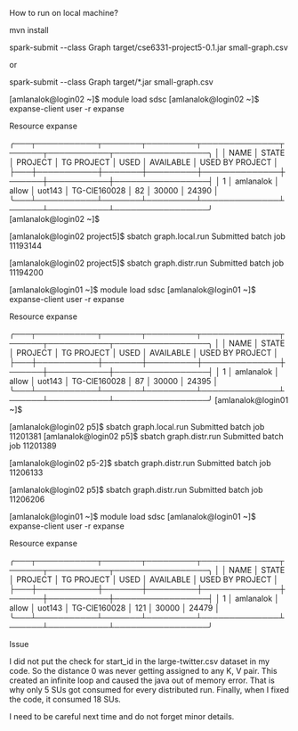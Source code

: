 

How to run on local machine?

mvn install

spark-submit --class Graph target/cse6331-project5-0.1.jar small-graph.csv

or

spark-submit --class Graph target/*.jar small-graph.csv



[amlanalok@login02 ~]$ module load sdsc
[amlanalok@login02 ~]$ expanse-client user -r expanse

Resource  expanse

╭───┬───────────┬───────┬─────────┬──────────────┬──────┬───────────┬─────────────────╮
│   │ NAME      │ STATE │ PROJECT │ TG PROJECT   │ USED │ AVAILABLE │ USED BY PROJECT │
├───┼───────────┼───────┼─────────┼──────────────┼──────┼───────────┼─────────────────┤
│ 1 │ amlanalok │ allow │ uot143  │ TG-CIE160028 │   82 │     30000 │           24390 │
╰───┴───────────┴───────┴─────────┴──────────────┴──────┴───────────┴─────────────────╯
[amlanalok@login02 ~]$ 

[amlanalok@login02 project5]$ sbatch graph.local.run
Submitted batch job 11193144

[amlanalok@login02 project5]$ sbatch graph.distr.run
Submitted batch job 11194200

[amlanalok@login01 ~]$ module load sdsc
[amlanalok@login01 ~]$ expanse-client user -r expanse

Resource  expanse

╭───┬───────────┬───────┬─────────┬──────────────┬──────┬───────────┬─────────────────╮
│   │ NAME      │ STATE │ PROJECT │ TG PROJECT   │ USED │ AVAILABLE │ USED BY PROJECT │
├───┼───────────┼───────┼─────────┼──────────────┼──────┼───────────┼─────────────────┤
│ 1 │ amlanalok │ allow │ uot143  │ TG-CIE160028 │   87 │     30000 │           24395 │
╰───┴───────────┴───────┴─────────┴──────────────┴──────┴───────────┴─────────────────╯
[amlanalok@login01 ~]$

[amlanalok@login02 p5]$ sbatch graph.local.run
Submitted batch job 11201381
[amlanalok@login02 p5]$ sbatch graph.distr.run
Submitted batch job 11201389

[amlanalok@login02 p5-2]$ sbatch graph.distr.run
Submitted batch job 11206133

[amlanalok@login02 p5]$ sbatch graph.distr.run
Submitted batch job 11206206

[amlanalok@login01 ~]$ module load sdsc
[amlanalok@login01 ~]$ expanse-client user -r expanse

Resource  expanse

╭───┬───────────┬───────┬─────────┬──────────────┬──────┬───────────┬─────────────────╮
│   │ NAME      │ STATE │ PROJECT │ TG PROJECT   │ USED │ AVAILABLE │ USED BY PROJECT │
├───┼───────────┼───────┼─────────┼──────────────┼──────┼───────────┼─────────────────┤
│ 1 │ amlanalok │ allow │ uot143  │ TG-CIE160028 │  121 │     30000 │           24479 │
╰───┴───────────┴───────┴─────────┴──────────────┴──────┴───────────┴─────────────────╯


Issue

I did not put the check for start_id in the large-twitter.csv dataset in my code.
So the distance 0 was never getting assigned to any K, V pair.
This created an infinite loop and caused the java out of memory error.
That is why only 5 SUs got consumed for every distributed run.
Finally, when I fixed the code, it consumed 18 SUs.

I need to be careful next time and do not forget minor details.